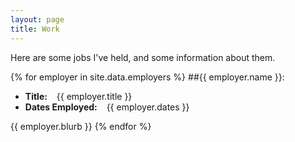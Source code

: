 ```yaml
---
layout: page
title: Work
---
```


<p>Here are some jobs I've held, and some information about them.</p>

{% for employer in site.data.employers %}
##{{ employer.name }}:
* **Title:** &ensp; {{ employer.title }} 
* **Dates Employed:** &ensp; {{ employer.dates }}

{{ employer.blurb }}
{% endfor %}

